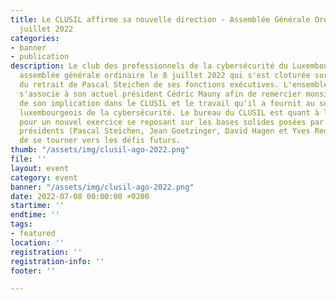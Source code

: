 ```yaml
---
title: Le CLUSIL affirme sa nouvelle direction - Assemblée Générale Ordinaire du 8
  juillet 2022
categories:
- banner
- publication
description: Le club des professionnels de la cybersécurité du Luxembourg, a eu son
  assemblée générale ordinaire le 8 juillet 2022 qui s'est cloturée sur l'annonce
  du retrait de Pascal Steichen de ses fonctions exécutives. L'ensemble du CLUSIL
  s'associe à son actuel président Cédric Mauny afin de remercier monsieur Steichen
  de son implication dans le CLUSIL et le travail qu'il a fournit au service de l'écosystème
  luxembourgeois de la cybersécurité. Le bureau du CLUSIL est quant à lui reconduit
  pour un nouvel exercice se reposant sur les bases solides posées par ses précédents
  présidents (Pascal Steichen, Jean Goetzinger, David Hagen et Yves Redding) afin
  de se tourner vers les défis futurs.
thumb: "/assets/img/clusil-ago-2022.png"
file: ''
layout: event
category: event
banner: "/assets/img/clusil-ago-2022.png"
date: 2022-07-08 00:00:00 +0200
startime: ''
endtime: ''
tags:
- featured
location: ''
registration: ''
registration-info: ''
footer: ''

---
```

